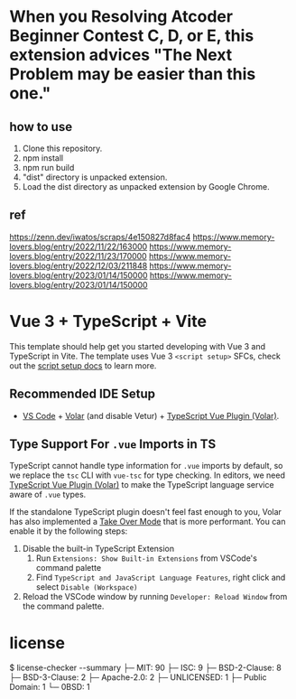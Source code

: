 # When you Resolving Atcoder Beginner Contest C, D, or E, this extension advices "The Next Problem may be easier than this one."

## how to use

1. Clone this repository.
2. npm install
3. npm run build
4. "dist" directory is unpacked extension.
5. Load the dist directory as unpacked extension by Google Chrome.

## ref

<https://zenn.dev/iwatos/scraps/4e150827d8fac4>
<https://www.memory-lovers.blog/entry/2022/11/22/163000>
<https://www.memory-lovers.blog/entry/2022/11/23/170000>
<https://www.memory-lovers.blog/entry/2022/12/03/211848>
<https://www.memory-lovers.blog/entry/2023/01/14/150000>
<https://www.memory-lovers.blog/entry/2023/01/14/150000>

# Vue 3 + TypeScript + Vite

This template should help get you started developing with Vue 3 and TypeScript in Vite. The template uses Vue 3 `<script setup>` SFCs, check out the [script setup docs](https://v3.vuejs.org/api/sfc-script-setup.html#sfc-script-setup) to learn more.

## Recommended IDE Setup

- [VS Code](https://code.visualstudio.com/) + [Volar](https://marketplace.visualstudio.com/items?itemName=Vue.volar) (and disable Vetur) + [TypeScript Vue Plugin (Volar)](https://marketplace.visualstudio.com/items?itemName=Vue.vscode-typescript-vue-plugin).

## Type Support For `.vue` Imports in TS

TypeScript cannot handle type information for `.vue` imports by default, so we replace the `tsc` CLI with `vue-tsc` for type checking. In editors, we need [TypeScript Vue Plugin (Volar)](https://marketplace.visualstudio.com/items?itemName=Vue.vscode-typescript-vue-plugin) to make the TypeScript language service aware of `.vue` types.

If the standalone TypeScript plugin doesn't feel fast enough to you, Volar has also implemented a [Take Over Mode](https://github.com/johnsoncodehk/volar/discussions/471#discussioncomment-1361669) that is more performant. You can enable it by the following steps:

1. Disable the built-in TypeScript Extension
   1. Run `Extensions: Show Built-in Extensions` from VSCode's command palette
   2. Find `TypeScript and JavaScript Language Features`, right click and select `Disable (Workspace)`
2. Reload the VSCode window by running `Developer: Reload Window` from the command palette.

# license

$ license-checker --summary
├─ MIT: 90
├─ ISC: 9
├─ BSD-2-Clause: 8
├─ BSD-3-Clause: 2
├─ Apache-2.0: 2
├─ UNLICENSED: 1
├─ Public Domain: 1
└─ 0BSD: 1
